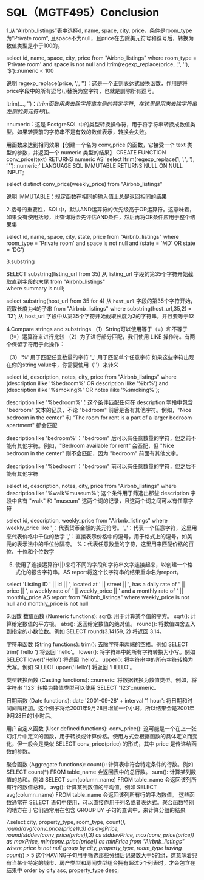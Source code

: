 # SQL（MGTF495）Conclusion

1.从“Airbnb_listings”表中选择d, name, space, city, price，条件是room_type为“Private room”,
且space不为null，且price在去除美元符号和逗号后，转换为数值类型是小于100的。

select id, name, space, city, price
from "Airbnb_listings"
where room_type = 'Private room' and
  space is not null and ltrim(regexp_replace(price, ',', ''), '$')::numeric < 100

说明
regexp_replace(price, ',', '')：这是一个正则表达式替换函数，作用是将price字段中的所有逗号(,)替换为空字符，也就是删除所有逗号。

ltrim(…, '$')：ltrim函数用来去除字符串左侧的特定字符，在这里是用来去除字符串左侧的美元符号($)。

::numeric：这是 PostgreSQL 中的类型转换操作符，用于将字符串转换成数值类型。如果转换前的字符串不是有效的数值表示，转换会失败。

用函数来达到相同效果【创建一个名为 conv_price 的函数，它接受一个 text 类型的参数，并返回一个 numeric 类型的结果】
CREATE FUNCTION conv_price(text) RETURNS numeric
  AS 'select ltrim(regexp_replace($1, ',', ''), ''$'')::numeric;'
  LANGUAGE SQL
  IMMUTABLE
  RETURNS NULL ON NULL INPUT;

select distinct conv_price(weekly_price)
from "Airbnb_listings"

说明
IMMUTABLE：规定函数在相同的输入值上总是返回相同的结果


2.括号的重要性，SQL中，默认AND运算符的优先级高于OR运算符。这意味着，如果没有使用括号，此查询将会先评估AND条件，然后再将OR条件应用于整个结果集

select id, name, space, city, state, price
from "Airbnb_listings"
where room_type = 'Private room' and
  space is not null and (state = 'MD' OR state = 'DC')

3.substring

SELECT substring(listing_url from 35)    从 listing_url 字段的第35个字符开始截取直到字段的末尾
from "Airbnb_listings"       
where summary is null;

select substring(host_url from 35 for 4)   从 `host_url` 字段的第35个字符开始，截取长度为4的子串
from "Airbnb_listings"
where substring(host_url,35,2) = '12';     从 host_url 字段中从第35个字符开始截取长度为2的字符串，并且要等于12

4.Compare strings and substrings
（1）String可以使用等于（=）和不等于（!=）运算符来进行比较
（2）为了进行部分匹配，我们使用 LIKE 操作符。有两个保留字符用于此操作：

（3）'%' 用于匹配任意数量的字符
    '_' 用于匹配单个任意字符
如果这些字符出现在你的string value中，你需要使用（'\'）来转义

select id, description, notes, city, price from "Airbnb_listings"
where (description ilike '%bedroom%' OR description ilike '%br%') and
      (description ilike '%smoking%' OR notes ilike '%smoking%');


description like '%bedroom%'：这个条件匹配任何在 description 字段中包含 "bedroom" 文本的记录，不论 "bedroom" 前后是否有其他字符。例如，"Nice bedroom in the center" 和 "The room for rent is a part of a larger bedroom apartment" 都会匹配

description like 'bedroom%'："bedroom" 后可以有任意数量的字符，但之前不能有其他字符。例如，"Bedroom available for rent" 会匹配，但 "Nice bedroom in the center" 则不会匹配，因为 "bedroom" 前面有其他文字。

description like  '%bedroom'："bedroom" 前可以有任意数量的字符，但之后不能有其他字符

select id, description, notes, city, price 
from "Airbnb_listings" 
where description like '%walk%museum%';   这个条件用于筛选出那些 description 字段中含有 "walk" 和 "museum" 这两个词的记录，且这两个词之间可以有任意字符

select id, description, weekly_price 
from "Airbnb_listings" 
where weekly_price like '$_,%';           这个条件用于筛选 weekly_price 字段的值。$：代表货币金额的美元符号。'_'：代表一个任意字符，这里用来代表价格中千位的数字
                                          ','：直接表示价格中的逗号，用于格式上的逗号，如美元的表示法中的千位分隔符。 %：代表任意数量的字符，这里用来匹配价格的百位、十位和个位数字

5. 使用了连接运算符(||)来将不同的字段和字符串文字连接起来，以创建一个格式化的报告字符串。AS report将这个长字符串的结果重命名为report。

select 'Listing ID ' || id || ', located at ' || street || ', has a daily rate of ' || price ||
       ', a weekly rate of ' || weekly_price ||
       ' and a monthly rate of ' || monthly_price AS report
from "Airbnb_listings"
where weekly_price is not null and monthly_price is not null

6.函数
数值函数 (Numeric functions):
sqr(): 用于计算某个值的平方。
sqrt(): 计算给定数值的平方根。
abs(): 返回给定数值的绝对值。
round(): 将数值四舍五入到指定的小数位数。例如 SELECT round(3.14159, 2) 将返回 3.14。

字符串函数 (String functions):
trim(): 去除字符串两端的空格。例如 SELECT trim(' hello ') 将返回 'hello'。
lower(): 将字符串中的所有字符转换为小写。例如 SELECT lower('Hello') 将返回 'hello'。
upper(): 将字符串中的所有字符转换为大写。例如 SELECT upper('Hello') 将返回 'HELLO'。

类型转换函数 (Casting functions):
::numeric: 将数据转换为数值类型。例如，将字符串 '123' 转换为数值类型可以使用 SELECT '123'::numeric。

日期函数 (Date functions):
date '2001-09-28' + interval '1 hour': 将日期和时间间隔相加。这个例子将给2001年9月28日增加一个小时，所以结果会是2001年9月28日的1小时后。

用户自定义函数 (User defined functions):
conv_price(): 这可能是一个在上一张幻灯片中定义的函数，用于转换或计算价格。使用方式会根据函数的具体定义而变化，但一般会是类似 SELECT conv_price(price) 的形式，其中 price 是传递给函数的参数。

聚合函数 (Aggregate functions):
count(): 计算表中符合特定条件的行数。例如 SELECT count(*) FROM table_name 会返回表中的总行数。
sum(): 计算某列数值的总和。例如 SELECT sum(column_name) FROM table_name 会返回该列所有行的数值总和。
avg(): 计算某列数值的平均值。例如 SELECT avg(column_name) FROM table_name 会返回该列所有行的平均数值。
这些函数通常在 SELECT 语句中使用，可以直接作用于列名或者表达式。聚合函数特别的地方在于它们通常用在包含 GROUP BY 子句的查询中，来计算分组的结果

7.select city, property_type, room_type, count(*), round(avg(conv_price(price)),3) as avgPrice, round(stddev(conv_price(price)),3) as stddevPrice,
       max(conv_price(price)) as maxPrice, min(conv_price(price)) as minPrice
from "Airbnb_listings"
where price is not null
group by city, property_type, room_type
having count(*) > 5                           这个HAVING子句用于筛选那些分组后记录数大于5的组，这意味着只有当某个特定的城市、房产类型和房间类型组合拥有超过5个列表时，才会包含在结果中
order by city asc, property_type desc;

  
